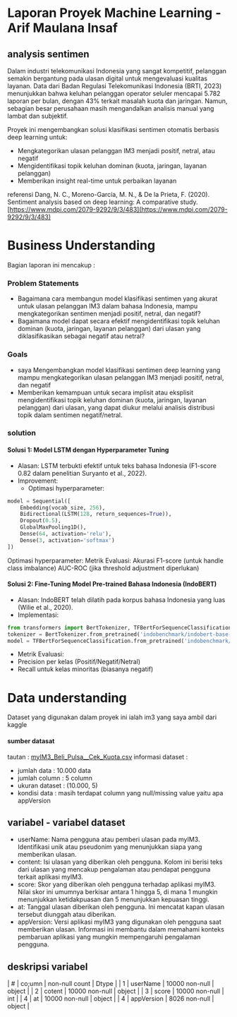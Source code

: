 # Laporan Proyek Machine Learning - Arif Maulana Insaf

## analysis sentimen
Dalam industri telekomunikasi Indonesia yang sangat kompetitif, pelanggan semakin bergantung pada ulasan digital untuk mengevaluasi kualitas layanan. Data dari Badan Regulasi Telekomunikasi Indonesia (BRTI, 2023) menunjukkan bahwa keluhan pelanggan operator seluler mencapai 5.782 laporan per bulan, dengan 43% terkait masalah kuota dan jaringan. Namun, sebagian besar perusahaan masih mengandalkan analisis manual yang lambat dan subjektif.

Proyek ini mengembangkan solusi klasifikasi sentimen otomatis berbasis deep learning untuk:
- Mengkategorikan ulasan pelanggan IM3 menjadi positif, netral, atau negatif
- Mengidentifikasi topik keluhan dominan (kuota, jaringan, layanan pelanggan)
- Memberikan insight real-time untuk perbaikan layanan

referensi 
Dang, N. C., Moreno-García, M. N., & De la Prieta, F. (2020).
Sentiment analysis based on deep learning: A comparative study.
[https://www.mdpi.com/2079-9292/9/3/483](https://www.mdpi.com/2079-9292/9/3/483)

# Business Understanding
Bagian laporan ini mencakup : 
### Problem Statements
- Bagaimana cara membangun model klasifikasi sentimen yang akurat untuk ulasan pelanggan IM3 dalam bahasa Indonesia, mampu mengkategorikan sentimen menjadi positif, netral, dan negatif?
- Bagaimana model dapat secara efektif mengidentifikasi topik keluhan dominan (kuota, jaringan, layanan pelanggan) dari ulasan yang diklasifikasikan sebagai negatif atau netral?
### Goals
- saya Mengembangkan model klasifikasi sentimen deep learning yang mampu mengkategorikan ulasan pelanggan IM3 menjadi positif, netral, dan negatif
- Memberikan kemampuan untuk secara implisit atau eksplisit mengidentifikasi topik keluhan dominan (kuota, jaringan, layanan pelanggan) dari ulasan, yang dapat diukur melalui analisis distribusi topik dalam sentimen negatif/netral.
### solution 
#### Solusi 1: Model LSTM dengan Hyperparameter Tuning
- Alasan: LSTM terbukti efektif untuk teks bahasa Indonesia (F1-score 0.82 dalam penelitian Suryanto et al., 2022).
- Improvement:
  - Optimasi hyperparameter:
```python
model = Sequential([
    Embedding(vocab_size, 256),  
    Bidirectional(LSTM(128, return_sequences=True)),  
    Dropout(0.5),  
    GlobalMaxPooling1D(),  
    Dense(64, activation='relu'),  
    Dense(3, activation='softmax')  
])
```

Optimasi hyperparameter:
Metrik Evaluasi:
Akurasi
F1-score (untuk handle class imbalance)
AUC-ROC (jika threshold adjustment diperlukan)

#### Solusi 2: Fine-Tuning Model Pre-trained Bahasa Indonesia (IndoBERT)
- Alasan: IndoBERT telah dilatih pada korpus bahasa Indonesia yang luas (Wilie et al., 2020).
- Implementasi:
```python
from transformers import BertTokenizer, TFBertForSequenceClassification
tokenizer = BertTokenizer.from_pretrained('indobenchmark/indobert-base-p1')
model = TFBertForSequenceClassification.from_pretrained('indobenchmark/indobert-base-p1', num_labels=3)
```
- Metrik Evaluasi:
- Precision per kelas (Positif/Negatif/Netral)
- Recall untuk kelas minoritas (biasanya negatif)

# Data understanding
Dataset yang digunakan dalam proyek ini ialah im3 yang saya ambil dari kaggle 
#### sumber datasat
tautan : [myIM3_Beli_Pulsa__Cek_Kuota.csv](https://www.kaggle.com/datasets/ucupsedaya/10k-myim3-app-reviews)
informasi dataset : 
- jumlah data : 10.000 data
- jumlah column : 5 column
- ukuran dataset : (10.000, 5)
- kondisi data : masih terdapat column yang null/missing value yaitu apa appVersion

## variabel - variabel dataset
- userName: Nama pengguna atau pemberi ulasan pada myIM3. Identifikasi unik atau pseudonim yang menunjukkan siapa yang memberikan ulasan.
- content: Isi ulasan yang diberikan oleh pengguna. Kolom ini berisi teks dari ulasan yang mencakup pengalaman atau pendapat pengguna terkait aplikasi myIM3.
- score: Skor yang diberikan oleh pengguna terhadap aplikasi myIM3. Nilai skor ini umumnya berkisar antara 1 hingga 5, di mana 1 mungkin menunjukkan ketidakpuasan dan 5 menunjukkan kepuasan tinggi.
- at: Tanggal ulasan diberikan oleh pengguna. Ini mencatat kapan ulasan tersebut diunggah atau diberikan.
- appVersion: Versi aplikasi myIM3 yang digunakan oleh pengguna saat memberikan ulasan. Informasi ini membantu dalam memahami konteks pembaruan aplikasi yang mungkin mempengaruhi pengalaman pengguna.

## deskripsi variabel 
| # | co;umn | non-null count | Dtype |
| 1 | userName | 10000 non-null | object |
| 2 | cotent | 10000 non-null | object |
| 3 | score | 10000 non-null | int | 
| 4 | at | 10000 non-null | object | 
| 4 | appVersion | 8026 non-null | object |
